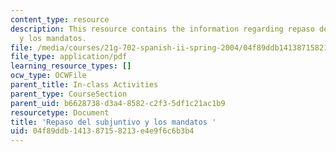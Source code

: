 ```yaml
---
content_type: resource
description: This resource contains the information regarding repaso del subjuntivo
  y los mandatos.
file: /media/courses/21g-702-spanish-ii-spring-2004/04f89ddb141387158213e4e9f6c6b3b4_MIT21G_702S04_36subj.pdf
file_type: application/pdf
learning_resource_types: []
ocw_type: OCWFile
parent_title: In-class Activities
parent_type: CourseSection
parent_uid: b6628738-d3a4-8582-c2f3-5df1c21ac1b9
resourcetype: Document
title: 'Repaso del subjuntivo y los mandatos '
uid: 04f89ddb-1413-8715-8213-e4e9f6c6b3b4
---
```

